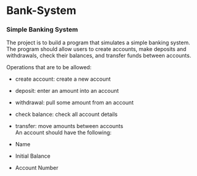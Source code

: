 # Bank-System
### Simple Banking System
The project is to build a program that simulates a simple banking system. The program should allow users to create accounts, make deposits and withdrawals, check their balances, and transfer funds between accounts.

Operations that are to be allowed:

* create account: create a new account
* deposit: enter an amount into an account
* withdrawal: pull some amount from an account
* check balance: check all account details
* transfer: move amounts between accounts\
An account should have the following:

* Name
* Initial Balance
* Account Number
